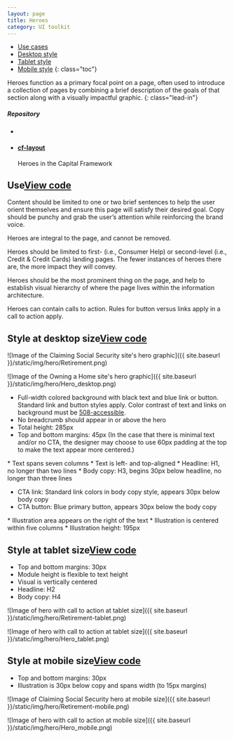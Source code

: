```yaml
---
layout: page
title: Heroes
category: UI toolkit
---
```


- [Use cases](#use)
- [Desktop style](#desktop)
- [Tablet style](#tablet)
- [Mobile style](#mobile)
{: class="toc"}

<div class="content-50 content-first">

Heroes function as a primary focal point on a page, often used to introduce a collection of pages by combining a brief description of the goals of that section along with a visually impactful graphic.
{: class="lead-in"}

</div>

<div class="content-50 content-last">
  <h5 class="repo-list-header">Repository</h5>
  <ul class="repo-list">
    <li>
      <span class="cf-icon cf-icon-github"></span>
    </li>
    <li>
      <a href="https://github.com/cfpb/cf-layout"><h4>cf-layout</h4></a>
      <p>Heroes in the Capital Framework</p>
    </li>
  </ul>
</div> 


<h2 id="use">Use<span class="cf-code-link"><a href="">View code <span class="cf-icon cf-icon-external-link"></span></a></span></h2>


<div class="content-67 content-first">

Content should be limited to one or two brief sentences to help the user orient themselves and ensure this page will satisfy their desired goal. Copy should be punchy and grab the user’s attention while reinforcing the brand voice. 

Heroes are integral to the page, and cannot be removed. 

Heroes should be limited to first- (i.e., Consumer Help) or second-level (i.e., Credit & Credit Cards) landing pages. The fewer instances of heroes there are, the more impact they will convey. 

Heroes should be the most prominent thing on the page, and help to establish visual hierarchy of where the page lives within the information architecture.

Heroes can contain calls to action. Rules for button versus links apply in a call to action apply.

</div>

<div class="content-33 content-last"></div>

<h2 id="desktop">Style at desktop size<span class="cf-code-link"><a href="">View code <span class="cf-icon cf-icon-external-link"></span></a></span></h2>

<div class="content-first">
![Image of the Claiming Social Security site's hero graphic]({{ site.baseurl }}/static/img/hero/Retirement.png)

![Image of the Owning a Home site's hero graphic]({{ site.baseurl }}/static/img/hero/Hero_desktop.png)

</div>

<div class="content-33 content-first">

* Full-width colored background with black text and blue link or button. Standard link and button styles apply. Color contrast of text and links on background must be <a href="{{ site.baseurl }}/identity/typography.html#type-accessibility">508-accessible</a>.
* No breadcrumb should appear in or above the hero
* Total height: 285px
* Top and bottom margins: 45px 
(In the case that there is minimal text and/or no CTA, the designer may choose to use 60px padding at the top to make the text appear more centered.)

</div>

<div class="content-33">
* Text spans seven columns
* Text is left- and top-aligned
* Headline: H1, no longer than two lines
* Body copy: H3, begins 30px below headline, no longer than three lines

* CTA link: Standard link colors in body copy style, appears 30px below body copy
* CTA button: Blue primary button, appears 30px below the body copy

</div>

<div class="content-33 content-last">
* Illustration area appears on the right of the text
* Illustration is centered within five columns
* Illustration height: 195px

</div>

<h2 id="tablet">Style at tablet size<span class="cf-code-link"><a href="">View code <span class="cf-icon cf-icon-external-link"></span></a></span></h2>

<div class="content-33 content-first">

* Top and bottom margins: 30px
* Module height is flexible to text height
* Visual is vertically centered
* Headline: H2
* Body copy: H4

</div>

<div class="content-67 content-last">

![Image of hero with call to action at tablet size]({{ site.baseurl }}/static/img/hero/Retirement-tablet.png)

![Image of hero with call to action at tablet size]({{ site.baseurl }}/static/img/hero/Hero_tablet.png)

</div>


<h2 id="mobile">Style at mobile size<span class="cf-code-link"><a href="">View code <span class="cf-icon cf-icon-external-link"></span></a></span></h2>

<div class="content-33 content-first">

* Top and bottom margins: 30px
* Illustration is 30px below copy and spans width (to 15px margins)

</div>

<div class="content-33">

![Image of Claiming Social Security hero at mobile size]({{ site.baseurl }}/static/img/hero/Retirement-mobile.png)

</div>

<div class="content-33">

![Image of hero with call to action at mobile size]({{ site.baseurl }}/static/img/hero/Hero_mobile.png)

</div>

